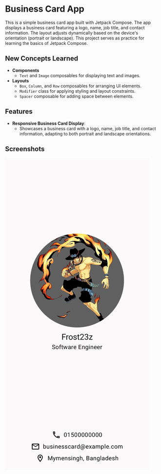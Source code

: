 # Business Card App

This is a simple business card app built with Jetpack Compose. The app displays a business card featuring a logo, name, job title, and contact information. The layout adjusts dynamically based on the device's orientation (portrait or landscape). This project serves as practice for learning the basics of Jetpack Compose.

## New Concepts Learned

- **Components**
  - `Text` and `Image` composables for displaying text and images.
- **Layouts**
  - `Box`, `Column`, and `Row` composables for arranging UI elements.
  - `Modifier` class for applying styling and layout constraints.
  - `Spacer` composable for adding space between elements.

## Features

- **Responsive Business Card Display**:
  - Showcases a business card with a logo, name, job title, and contact information, adapting to both portrait and landscape orientations.

## Screenshots

![Preview](.github/preview.png)